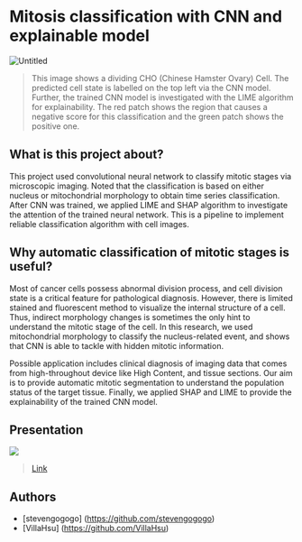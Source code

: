 # Mitosis classification with CNN and explainable model 

![Untitled](https://user-images.githubusercontent.com/29009898/138671190-4f1a751b-9a79-48c0-8e2f-e4a402c280b4.gif)
> This image shows a dividing CHO (Chinese Hamster Ovary) Cell. The predicted cell state is labelled on the top left via the CNN model. Further, the trained CNN model is investigated with the LIME algorithm for explainability. The red patch shows the region that causes a negative score for this classification and the green patch shows the positive one. 

## What is this project about?

This project used convolutional neural network to classify mitotic stages via microscopic imaging. Noted that the classification is based on either nucleus or mitochondrial morphology to obtain time series classification. After CNN was trained, we applied LIME and SHAP algorithm to investigate the attention of the trained neural network. This is a pipeline to implement reliable classification algorithm with cell images.

## Why automatic classification of mitotic stages is useful?

Most of cancer cells possess abnormal division process, and cell division state is a critical feature for pathological diagnosis. However, there is limited stained and fluorescent method to visualize the internal structure of a cell. Thus, indirect morphology changes is sometimes the only hint to understand the mitotic stage of the cell. In this research, we used mitochondrial morphology to classify the nucleus-related event, and shows that CNN is able to tackle with hidden mitotic information. 

Possible application includes clinical diagnosis of imaging data that comes from high-throughout device like High Content, and tissue sections. Our aim is to provide automatic mitotic segmentation to understand the population status of the target tissue.  Finally, we applied SHAP and LIME to provide the explainability of the trained CNN model.

## Presentation

[![](https://user-images.githubusercontent.com/29009898/138673697-f7ada74a-9c14-4799-be4f-1195bbdbdbfd.png)](https://docs.google.com/presentation/d/1UGEUE07AcNoIi5HpMKTkH0K3ejG0hLOw/edit?usp=sharing&ouid=109060256626268937912&rtpof=true&sd=true)
> [Link](https://docs.google.com/presentation/d/1UGEUE07AcNoIi5HpMKTkH0K3ejG0hLOw/edit?usp=sharing&ouid=109060256626268937912&rtpof=true&sd=true)

## Authors

- [stevengogogo] (https://github.com/stevengogogo)
- [VillaHsu] (https://github.com/VillaHsu)
